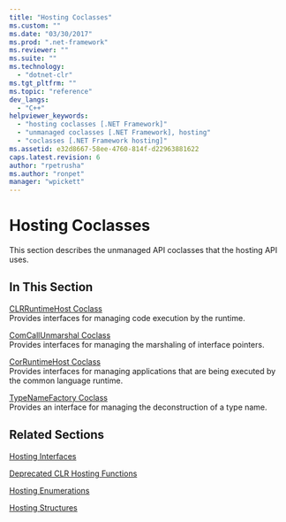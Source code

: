 ```yaml
---
title: "Hosting Coclasses"
ms.custom: ""
ms.date: "03/30/2017"
ms.prod: ".net-framework"
ms.reviewer: ""
ms.suite: ""
ms.technology: 
  - "dotnet-clr"
ms.tgt_pltfrm: ""
ms.topic: "reference"
dev_langs: 
  - "C++"
helpviewer_keywords: 
  - "hosting coclasses [.NET Framework]"
  - "unmanaged coclasses [.NET Framework], hosting"
  - "coclasses [.NET Framework hosting]"
ms.assetid: e32d8667-58ee-4760-814f-d22963881622
caps.latest.revision: 6
author: "rpetrusha"
ms.author: "ronpet"
manager: "wpickett"
---
```

# Hosting Coclasses
This section describes the unmanaged API coclasses that the hosting API uses.  
  
## In This Section  
 [CLRRuntimeHost Coclass](../../../../docs/framework/unmanaged-api/hosting/clrruntimehost-coclass.md)  
 Provides interfaces for managing code execution by the runtime.  
  
 [ComCallUnmarshal Coclass](../../../../docs/framework/unmanaged-api/hosting/comcallunmarshal-coclass.md)  
 Provides interfaces for managing the marshaling of interface pointers.  
  
 [CorRuntimeHost Coclass](../../../../docs/framework/unmanaged-api/hosting/corruntimehost-coclass.md)  
 Provides interfaces for managing applications that are being executed by the common language runtime.  
  
 [TypeNameFactory Coclass](../../../../docs/framework/unmanaged-api/hosting/typenamefactory-coclass.md)  
 Provides an interface for managing the deconstruction of a type name.  
  
## Related Sections  
 [Hosting Interfaces](../../../../docs/framework/unmanaged-api/hosting/hosting-interfaces.md)  
  
 [Deprecated CLR Hosting Functions](../../../../docs/framework/unmanaged-api/hosting/deprecated-clr-hosting-functions.md)  
  
 [Hosting Enumerations](../../../../docs/framework/unmanaged-api/hosting/hosting-enumerations.md)  
  
 [Hosting Structures](../../../../docs/framework/unmanaged-api/hosting/hosting-structures.md)
